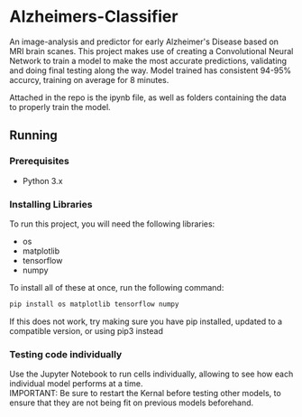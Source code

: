 # Alzheimers-Classifier

An image-analysis and predictor for early Alzheimer's Disease based on MRI brain scanes.
This project makes use of creating a Convolutional Neural Network to train a model to make the most accurate predictions, validating and doing final testing along the way.
Model trained has consistent 94-95% accurcy, training on average for 8 minutes.

Attached in the repo is the ipynb file, as well as folders containing the data to properly train the model.

## Running

### Prerequisites
- Python 3.x

### Installing Libraries
To run this project, you will need the following libraries:  
- os
- matplotlib    
- tensorflow  
- numpy  

To install all of these at once, run the following command:

```bash
pip install os matplotlib tensorflow numpy
```
If this does not work, try making sure you have pip installed, updated to a compatible version, or using pip3 instead

### Testing code individually 
Use the Jupyter Notebook to run cells individually, allowing to see how each individual model performs at a time.<br>
IMPORTANT: Be sure to restart the Kernal before testing other models, to ensure that they are not being fit on previous models beforehand.

